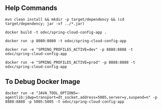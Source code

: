 
## Help Commands


	mvn clean install && mkdir -p target/dependency && (cd target/dependency; jar -xf ../*.jar)

	docker build -t odxc/spring-cloud-config-app .

	docker run -p 8080:8080 -t odxc/spring-cloud-config-app

	docker run -e "SPRING_PROFILES_ACTIVE=dev" -p 8888:8888 -t odxc/spring-cloud-config-app

	docker run -e "SPRING_PROFILES_ACTIVE=prod" -p 8888:8888 -t odxc/spring-cloud-config-app

## To Debug Docker Image

	docker run -e "JAVA_TOOL_OPTIONS=-agentlib:jdwp=transport=dt_socket,address=5005,server=y,suspend=n" -p 8888:8888 -p 5005:5005 -t odxc/spring-cloud-config-app
